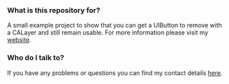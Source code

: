### What is this repository for? ###

A small example project to show that you can get a UIButton to remove with a  CALayer and still remain usable. For more information please visit my [website](http://www.twistedape.me.uk/blog/2013/09/07/make-a-uibutton-move-with-a-calayer/).

### Who do I talk to? ###

If you have any problems or questions you can find my contact details [here](http://www.twistedape.me.uk/blog/contact).